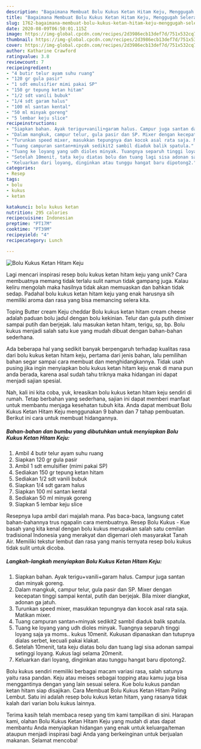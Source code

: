 ```yaml
---
description: "Bagaimana Membuat Bolu Kukus Ketan Hitam Keju, Menggugah Selera"
title: "Bagaimana Membuat Bolu Kukus Ketan Hitam Keju, Menggugah Selera"
slug: 1762-bagaimana-membuat-bolu-kukus-ketan-hitam-keju-menggugah-selera
date: 2020-08-09T06:50:01.115Z
image: https://img-global.cpcdn.com/recipes/2d3986ecb13def7d/751x532cq70/bolu-kukus-ketan-hitam-keju-foto-resep-utama.jpg
thumbnail: https://img-global.cpcdn.com/recipes/2d3986ecb13def7d/751x532cq70/bolu-kukus-ketan-hitam-keju-foto-resep-utama.jpg
cover: https://img-global.cpcdn.com/recipes/2d3986ecb13def7d/751x532cq70/bolu-kukus-ketan-hitam-keju-foto-resep-utama.jpg
author: Katharine Crawford
ratingvalue: 3.8
reviewcount: 7
recipeingredient:
- "4 butir telur ayam suhu ruang"
- "120 gr gula pasir"
- "1 sdt emulsifier mimi pakai SP"
- "150 gr tepung ketan hitam"
- "1/2 sdt vanili bubuk"
- "1/4 sdt garam halus"
- "100 ml santan kental"
- "50 ml minyak goreng"
- "5 lembar keju slice"
recipeinstructions:
- "Siapkan bahan. Ayak terigu+vanili+garam halus. Campur juga santan dan minyak goreng."
- "Dalam mangkuk, campur telur, gula pasir dan SP. Mixer dengan kecepatan tinggi sampai kental, putih dan berjejak. Bila mixer diangkat, adonan ga jatuh."
- "Turunkan speed mixer, masukkan tepungnya dan kocok asal rata saja. Matikan mixer."
- "Tuang campuran santan+minyak sedikit2 sambil diaduk balik spatula."
- "Tuang ke loyang yang udh dioles minyak. Tuangnya separuh tinggi loyang saja ya moms.. kukus 10menit. Kukusan dipanaskan dan tutupnya dialas serbet, kecuali pakai klakat."
- "Setelah 10menit, tata keju diatas bolu dan tuang lagi sisa adonan sampai setinggi loyang. Kukus lagi selama 20menit."
- "Keluarkan dari loyang, dinginkan atau tunggu hangat baru dipotong2."
categories:
- Resep
tags:
- bolu
- kukus
- ketan

katakunci: bolu kukus ketan 
nutrition: 295 calories
recipecuisine: Indonesian
preptime: "PT17M"
cooktime: "PT39M"
recipeyield: "4"
recipecategory: Lunch

---
```



![Bolu Kukus Ketan Hitam Keju](https://img-global.cpcdn.com/recipes/2d3986ecb13def7d/751x532cq70/bolu-kukus-ketan-hitam-keju-foto-resep-utama.jpg)

Lagi mencari inspirasi resep bolu kukus ketan hitam keju yang unik? Cara membuatnya memang tidak terlalu sulit namun tidak gampang juga. Kalau keliru mengolah maka hasilnya tidak akan memuaskan dan bahkan tidak sedap. Padahal bolu kukus ketan hitam keju yang enak harusnya sih memiliki aroma dan rasa yang bisa memancing selera kita.

Toping Butter cream Keju cheddar Bolu kukus ketan hitam cream cheese adalah paduan bolu jadul dengan bolu kekinian. Telur dan gula putih dimixer sampai putih dan berjejak. lalu masukan ketan hitam, terigu, sp, bp. Bolu kukus menjadi salah satu kue yang mudah dibuat dengan bahan-bahan sederhana.

Ada beberapa hal yang sedikit banyak berpengaruh terhadap kualitas rasa dari bolu kukus ketan hitam keju, pertama dari jenis bahan, lalu pemilihan bahan segar sampai cara membuat dan menghidangkannya. Tidak usah pusing jika ingin menyiapkan bolu kukus ketan hitam keju enak di mana pun anda berada, karena asal sudah tahu triknya maka hidangan ini dapat menjadi sajian spesial.


Nah, kali ini kita coba, yuk, kreasikan bolu kukus ketan hitam keju sendiri di rumah. Tetap berbahan yang sederhana, sajian ini dapat memberi manfaat untuk membantu menjaga kesehatan tubuh kita. Anda dapat membuat Bolu Kukus Ketan Hitam Keju menggunakan 9 bahan dan 7 tahap pembuatan. Berikut ini cara untuk membuat hidangannya.

<!--inarticleads1-->

##### Bahan-bahan dan bumbu yang dibutuhkan untuk menyiapkan Bolu Kukus Ketan Hitam Keju:

1. Ambil 4 butir telur ayam suhu ruang
1. Siapkan 120 gr gula pasir
1. Ambil 1 sdt emulsifier (mimi pakai SP)
1. Sediakan 150 gr tepung ketan hitam
1. Sediakan 1/2 sdt vanili bubuk
1. Siapkan 1/4 sdt garam halus
1. Siapkan 100 ml santan kental
1. Sediakan 50 ml minyak goreng
1. Siapkan 5 lembar keju slice


Resepnya lupa ambil dari majalah mana. Pas baca-baca, langsung catet bahan-bahannya trus ngapalin cara membuatnya. Resep Bolu Kukus - Kue basah yang kita kenal dengan bolu kukus merupakan salah satu cemilan tradisional Indonesia yang merakyat dan digemari oleh masyarakat Tanah Air. Memiliki tekstur lembut dan rasa yang manis ternyata resep bolu kukus tidak sulit untuk dicoba. 

<!--inarticleads2-->

##### Langkah-langkah menyiapkan Bolu Kukus Ketan Hitam Keju:

1. Siapkan bahan. Ayak terigu+vanili+garam halus. Campur juga santan dan minyak goreng.
1. Dalam mangkuk, campur telur, gula pasir dan SP. Mixer dengan kecepatan tinggi sampai kental, putih dan berjejak. Bila mixer diangkat, adonan ga jatuh.
1. Turunkan speed mixer, masukkan tepungnya dan kocok asal rata saja. Matikan mixer.
1. Tuang campuran santan+minyak sedikit2 sambil diaduk balik spatula.
1. Tuang ke loyang yang udh dioles minyak. Tuangnya separuh tinggi loyang saja ya moms.. kukus 10menit. Kukusan dipanaskan dan tutupnya dialas serbet, kecuali pakai klakat.
1. Setelah 10menit, tata keju diatas bolu dan tuang lagi sisa adonan sampai setinggi loyang. Kukus lagi selama 20menit.
1. Keluarkan dari loyang, dinginkan atau tunggu hangat baru dipotong2.


Bolu kukus sendiri memiliki berbagai macam variasi rasa, salah satunya yaitu rasa pandan. Keju atau meises sebagai topping atau kamu juga bisa menggantinya dengan yang lain sesuai selera. Kue bolu kukus pandan ketan hitam siap disajikan. Cara Membuat Bolu Kukus Ketan Hitam Paling Lembut. Satu ini adalah resep bolu kukus ketan hitam, yang rasanya tidak kalah dari varian bolu kukus lainnya. 

Terima kasih telah membaca resep yang tim kami tampilkan di sini. Harapan kami, olahan Bolu Kukus Ketan Hitam Keju yang mudah di atas dapat membantu Anda menyiapkan hidangan yang enak untuk keluarga/teman ataupun menjadi inspirasi bagi Anda yang berkeinginan untuk berjualan makanan. Selamat mencoba!
